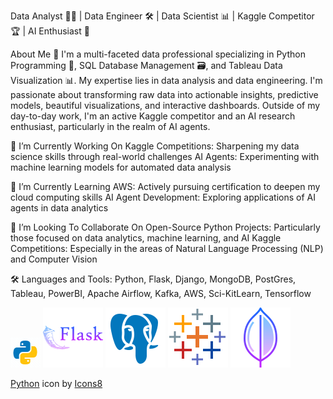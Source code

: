 Data Analyst 👨‍💻 | Data Engineer 🛠️ | Data Scientist 📊 | Kaggle Competitor 🏆 | AI Enthusiast 🤖

About Me 📝
I'm a multi-faceted data professional specializing in Python Programming 🐍, SQL Database Management 🗃️, and Tableau Data Visualization 📊. My expertise lies in data analysis and data engineering. I'm passionate about transforming raw data into actionable insights, predictive models, beautiful visualizations, and interactive dashboards. Outside of my day-to-day work, I'm an active Kaggle competitor and an AI research enthusiast, particularly in the realm of AI agents.

🔭 I’m Currently Working On
Kaggle Competitions: Sharpening my data science skills through real-world challenges
AI Agents: Experimenting with machine learning models for automated data analysis

🌱 I’m Currently Learning
AWS: Actively pursuing certification to deepen my cloud computing skills
AI Agent Development: Exploring applications of AI agents in data analytics

👯 I’m Looking To Collaborate On
Open-Source Python Projects: Particularly those focused on data analytics, machine learning, and AI
Kaggle Competitions: Especially in the areas of Natural Language Processing (NLP) and Computer Vision

🛠️ Languages and Tools:
Python, Flask, Django, MongoDB, PostGres, Tableau, PowerBI, Apache Airflow, Kafka, AWS, Sci-KitLearn, Tensorflow 

![Python](./assets/icons8-python.gif)
![Flask](./assets/icons8-flask-96.png)
![PostgreSQL](./assets/icons8-postgresql-96.png)
![Tableau](./assets/icons8-tableau-software-96.png)
![MongoDB](./assets/icons8-mongo-db-96.png)


<a target="_blank" href="https://icons8.com/icon/Rc0Xn5AtE8kX/python">Python</a> icon by <a target="_blank" href="https://icons8.com">Icons8</a>




